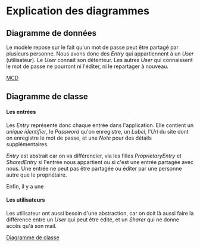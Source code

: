 # Explication des diagrammes

## Diagramme de données

Le modèle repose sur le fait qu'un mot de passe peut être partagé par plusieurs personne. Nous avons donc des *Entry* qui appartiennent à un *User* (utilisateur). Le *User* connait son détenteur. Les autres *User* qui connaissent le mot de passe ne pourront ni l'éditer, ni le repartager à nouveau.

[MCD](database_mcd.mermaid.md)

## Diagramme de classe

#### Les entrées
Les *Entry* représente donc chaque entrée dans l'application. Elle contient un *unique identifier*, le *Password* qu'on enregistre, un *Label*, l'*Url* du site dont on enregistre le mot de passe, et une *Note* pour des détails supplémentaires.

*Entry* est abstrait car on va différencier, via les filles *ProprietaryEntry* et *SharedEntry* si l'entrée nous appartient ou si c'est une entrée partagée avec nous. Une entrée ne peut pas être partagée ou éditer par une personne autre que le propriétaire.

Enfin, il y a une 

#### Les utilisateurs
Les utilisateur ont aussi besoin d'une abstraction, car on doit là aussi faire la différence entre un *User* qui peut être édité, et un *Sharer* qui ne donne accès qu'à son mail.


[Diagramme de classe](v2.mermaid.md)